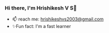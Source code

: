 ### Hi there, I'm Hrishikesh V S👋






- 📫 reach me: hrishikeshvs2003@gmail.com
- ✨Fun fact: I'm a fast learner

